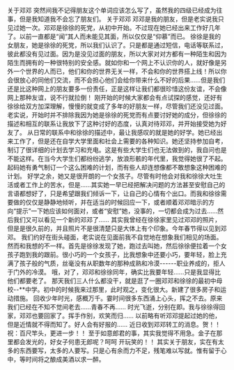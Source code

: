 关于邓邓
突然间我不记得朋友这个单词应该怎么写了，虽然我的四级已经成为往事，但是我知道我不会忘了朋友们。
关于邓邓
邓邓是我的朋友，但是老实说我只见过她一次。邓邓是徐徐的死党，从初中开始。不过现在她已经出来工作好几年了。以前一直都是“闻”其人而未能见其面，所以仅仅是“仰慕”而已。
徐徐是我的女朋友，她是徐徐的死党，所以我们认识了。只是都是通过短信，电话等联系过，彼此都没有见过面。因为是没见过面的朋友，所以大家对对方都有一种陌生和因为陌生而拥有的一种很特别的安全感。就如你和一个网上不认识你的人，就好像是另外一个世界的人而已，他们和你的世界无关一样，不会和你的世界搭上线！所以你会很放心的同他们交流，而不会担心他们会给你带来什么不好的后果……但是我们还是比这种网上的朋友要多一份责任，正是这样让我们都很珍惜这份友谊，不会像网上那种友谊，说不行就拉倒！
刚开始的时候大家都会有点试探的感觉，还好有徐徐给双方加深理解，慢慢的就变成了多年的好朋友一样，尽管我们还没见过面。
老实说，开始时并不排除我因为她是徐徐的死党而有点要讨好她的成分，但徐徐的描述和相互的联系让我放下了这种讨好的态度，认真对待邓邓，并开始接受她为好友了。
从日常的联系中和徐徐的描述中，最让我感叹的就是她的好学。她已经出来工作了，但是还在自学大学里面和社会上需要的各种知识。她还坚持参加自考，制订了很详细的计划去学习和充电。这是有些大学生们也无法做到的，我自问也是不能这样。在当今大学生们都纷纷逃学，放浪形骸的年代里，我觉得她很了不起。起码她有勇气制订一个这么困难的计划，而有些人却连想像都不敢想象这种困难的计划。
好学之余，她又是很开朗的一个女孩子。尽管有时他会对我和徐徐大吐生活或者工作上的苦水，但是……其实她一早已经把解决问题的方法甚至安慰自己的言语都想好了，只是希望跟我们倾诉一下，让自己的心情有个出口。而我和徐徐需要做的仅仅是静静地倾听，并在适当的时候回应一下，或者顺着邓邓暗示的方向“提示”一下她应该如何面对，或者“安慰”她，没事的，一切都会成为过去……然后我们又可以看见一个新的邓邓了……
其实我曾经在徐徐家里见过邓邓的照片，但是是很久前的，并且照片不是很清楚只是大体上有个印象。今年春节得以见到邓邓。
我们约好在街头碰面，老实说在见面前我不自觉地在想象我们相见的场面。然而和我想的不一样。首先是徐徐发现了她，跑过去叫她，然后徐徐便拉着一个女孩子跑到我的跟前。很小巧的一个女孩子，比我想象中还要小巧，要年轻，脸上充满了孩子般的气质，丝毫没有从职数年的那种成熟和冷漠------职业养成的，拒人于门外的冷漠。
哦，对了，邓邓和徐徐同年，确实比我要年轻……只是我显得比他们都要老了。
那天我们三人什么都没干，就是逛了一圈邓邓和徐徐的最初中母校--**中学。初中的时候我来过那里，此时观之，变化很大。新建了很多房子和运动措施。
回收少年时光，感概万千。霎时间很多东西涌上心头，挥之不去。原来我们已经在不知不觉间老去……青春不再……
时光飞逝，分别在即。我与徐徐得回家，邓邓也要回家了。挥手作别，欢笑而归……
以前略有听邓邓提起过她的他，但是近情就不得而知了。好人会有好报的……
近日收到邓邓转工的消息。贺！！祝：百尺竿头，更进一步！！
至于如意郎君的事，其实我觉得不用急。金子在那里都会发光的，好女子何患无郎呢？呵呵 开玩笑的！！
其实关于朋友，实在有太多的东西要写，太多的人要写。只是心有余而力不足，残笔难以写就。惟有留于心中，等时间将之酿成美酒以求一醉。
<!-- ##{"timestamp":1143632491}## -->